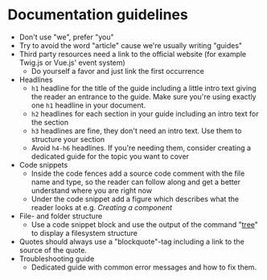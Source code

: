 # Documentation guidelines
- Don't use "we", prefer "you"
- Try to avoid the word "article" cause we're usually writing "guides"
- Third party resources need a link to the official website (for example Twig.js or Vue.js' event system)
    - Do yourself a favor and just link the first occurrence
- Headlines
    - `h1` headline for the title of the guide including a little intro text giving the reader an entrance to the guide. Make sure you're using exactly one `h1` headline in your document.
    - `h2` headlines for each section in your guide including an intro text for the section
    - `h3` headlines are fine, they don't need an intro text. Use them to structure your section
    - Avoid `h4-h6` headlines. If you're needing them, consider creating a dedicated guide for the topic you want to cover
- Code snippets
    - Inside the code fences add a source code comment with the file name and type, so the reader can follow along and get a better understand where you are right now
    - Under the code snippet add a figure which describes what the reader looks at e.g. *Creating a component*
- File- and folder structure
    - Use a code snippet block and use the output of the command "[tree](https://linux.die.net/man/1/tree)" to display a filesystem structure
- Quotes should always use a "blockquote"-tag including a link to the source of the quote.
- Troubleshooting guide
    - Dedicated guide with common error messages and how to fix them. 
